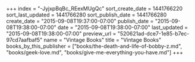 +++
index = "-JyjxpBqBc_REexMUgQc"
sort_create_date = 1441766220
sort_last_updated = 1441766280
sort_publish_date = 1441766280
create_date = "2015-09-08T19:37:00-07:00"
publish_date = "2015-09-08T19:38:00-07:00"
date = "2015-09-08T19:38:00-07:00"
last_updated = "2015-09-08T19:38:00-07:00"
preview_url = "520621ad-dce7-1e85-b7ec-97cd7aafbaf5"
name = "Vintage Books"
title = "Vintage Books"
books_by_this_publisher = ["books/the-death-and-life-of-bobby-z.md", "books/geek-love.md", "books/give-me-everything-you-have.md"]
+++
